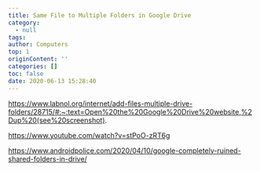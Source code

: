 ```yaml
---
title: Same File to Multiple Folders in Google Drive
category:
  - null
tags:
author: Computers
top: 1
originContent: ''
categories: []
toc: false
date: 2020-06-13 15:28:40
---
```


https://www.labnol.org/internet/add-files-multiple-drive-folders/28715/#:~:text=Open%20the%20Google%20Drive%20website,%2Dup%20(see%20screenshot).

https://www.youtube.com/watch?v=stPoO-zRT6g

https://www.androidpolice.com/2020/04/10/google-completely-ruined-shared-folders-in-drive/
